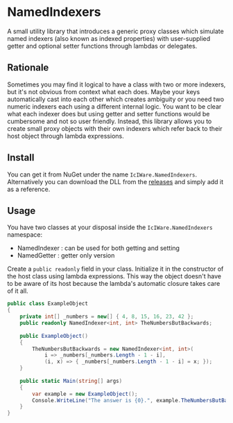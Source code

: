 # NamedIndexers
A small utility library that introduces a generic proxy classes which simulate named indexers (also known as indexed properties) with user-supplied getter and optional setter functions through lambdas or delegates.

## Rationale
Sometimes you may find it logical to have a class with two or more indexers, but it's not obvious from context what each does. Maybe your keys automatically cast into each other which creates ambiguity or  you need two numeric indexers each using a different internal logic. You want to be clear what each indexer does but using getter and setter functions would be cumbersome and not so user friendly. Instead, this library allows you to create small proxy objects with their own indexers which refer back to their host object through lambda expressions.

## Install
You can get it from NuGet under the name `IcIWare.NamedIndexers`.
Alternatively you can download the DLL from the [releases](https://github.com/DAud-IcI/NamedIndexers/releases/tag/1.0.0) and simply add it as a reference.


## Usage
You have two classes at your disposal inside the `IcIWare.NamedIndexers` namespace:

* NamedIndexer : can be used for both getting and setting
* NamedGetter : getter only version

Create a `public readonly` field in your class. Initialize it in the constructor of the host class using lambda expressions. This way the object doesn't have to be aware of its host because the lambda's automatic closure takes care of it all.

```C#
public class ExampleObject
{
    private int[] _numbers = new[] { 4, 8, 15, 16, 23, 42 };
    public readonly NamedIndexer<int, int> TheNumbersButBackwards;
    
    public ExampleObject()
    {
        TheNumbersButBackwards = new NamedIndexer<int, int>(
            i => _numbers[_numbers.Length - 1 - i],
            (i, x) => { _numbers[_numbers.Length - 1 - i] = x; });
    }
    
    public static Main(string[] args)
    {
        var example = new ExampleObject();
        Console.WriteLine("The answer is {0}.", example.TheNumbersButBackwards[0]);
    }
}
```
